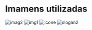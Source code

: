 # Imamens utilizadas
![imag2](https://github.com/siqueirago/trilha-html-modulo-2/assets/152822615/bee25565-5c93-4895-9c95-d821bdf2be56)
![img1](https://github.com/siqueirago/trilha-html-modulo-2/assets/152822615/33b3275b-20fb-4c91-a551-50e1fd34d37f)
![icone](https://github.com/siqueirago/trilha-html-modulo-2/assets/152822615/11c9839f-a440-4b72-b64a-6496f30c1600)
![slogan2](https://github.com/siqueirago/trilha-html-modulo-2/assets/152822615/a40e7619-123b-45d5-8116-4a2bf2a44627)
